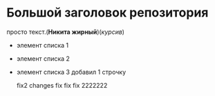 # Большой заголовок репозитория
просто текст.(**Никита жирный**)(*курсив*)



- элемент списка 1
- элемент списка 2
- элемент списка 3
 добавил 1 строчку

  fix2 changes fix fix fix 2222222